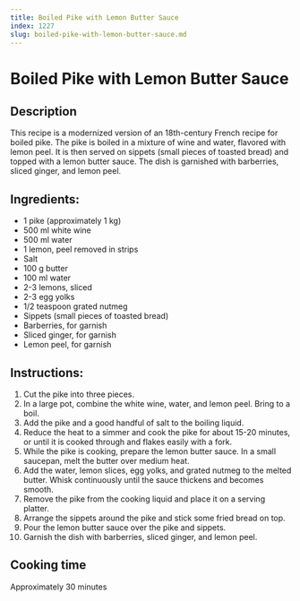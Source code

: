 ```yaml
---
title: Boiled Pike with Lemon Butter Sauce
index: 1227
slug: boiled-pike-with-lemon-butter-sauce.md
---
```


# Boiled Pike with Lemon Butter Sauce

## Description
This recipe is a modernized version of an 18th-century French recipe for boiled pike. The pike is boiled in a mixture of wine and water, flavored with lemon peel. It is then served on sippets (small pieces of toasted bread) and topped with a lemon butter sauce. The dish is garnished with barberries, sliced ginger, and lemon peel.

## Ingredients:
- 1 pike (approximately 1 kg)
- 500 ml white wine
- 500 ml water
- 1 lemon, peel removed in strips
- Salt
- 100 g butter
- 100 ml water
- 2-3 lemons, sliced
- 2-3 egg yolks
- 1/2 teaspoon grated nutmeg
- Sippets (small pieces of toasted bread)
- Barberries, for garnish
- Sliced ginger, for garnish
- Lemon peel, for garnish

## Instructions:
1. Cut the pike into three pieces.
2. In a large pot, combine the white wine, water, and lemon peel. Bring to a boil.
3. Add the pike and a good handful of salt to the boiling liquid.
4. Reduce the heat to a simmer and cook the pike for about 15-20 minutes, or until it is cooked through and flakes easily with a fork.
5. While the pike is cooking, prepare the lemon butter sauce. In a small saucepan, melt the butter over medium heat.
6. Add the water, lemon slices, egg yolks, and grated nutmeg to the melted butter. Whisk continuously until the sauce thickens and becomes smooth.
7. Remove the pike from the cooking liquid and place it on a serving platter.
8. Arrange the sippets around the pike and stick some fried bread on top.
9. Pour the lemon butter sauce over the pike and sippets.
10. Garnish the dish with barberries, sliced ginger, and lemon peel.

## Cooking time
Approximately 30 minutes